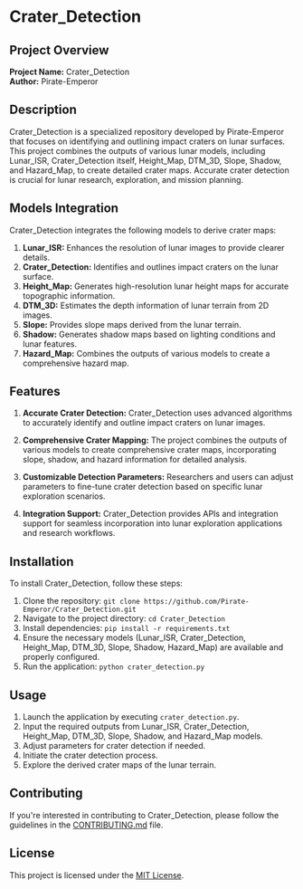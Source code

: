 # Crater_Detection

## Project Overview

**Project Name:** Crater_Detection  
**Author:** Pirate-Emperor

## Description

Crater_Detection is a specialized repository developed by Pirate-Emperor that focuses on identifying and outlining impact craters on lunar surfaces. This project combines the outputs of various lunar models, including Lunar_ISR, Crater_Detection itself, Height_Map, DTM_3D, Slope, Shadow, and Hazard_Map, to create detailed crater maps. Accurate crater detection is crucial for lunar research, exploration, and mission planning.

## Models Integration

Crater_Detection integrates the following models to derive crater maps:

1. **Lunar_ISR:** Enhances the resolution of lunar images to provide clearer details.
2. **Crater_Detection:** Identifies and outlines impact craters on the lunar surface.
3. **Height_Map:** Generates high-resolution lunar height maps for accurate topographic information.
4. **DTM_3D:** Estimates the depth information of lunar terrain from 2D images.
5. **Slope:** Provides slope maps derived from the lunar terrain.
6. **Shadow:** Generates shadow maps based on lighting conditions and lunar features.
7. **Hazard_Map:** Combines the outputs of various models to create a comprehensive hazard map.

## Features

1. **Accurate Crater Detection:** Crater_Detection uses advanced algorithms to accurately identify and outline impact craters on lunar images.

2. **Comprehensive Crater Mapping:** The project combines the outputs of various models to create comprehensive crater maps, incorporating slope, shadow, and hazard information for detailed analysis.

3. **Customizable Detection Parameters:** Researchers and users can adjust parameters to fine-tune crater detection based on specific lunar exploration scenarios.

4. **Integration Support:** Crater_Detection provides APIs and integration support for seamless incorporation into lunar exploration applications and research workflows.

## Installation

To install Crater_Detection, follow these steps:

1. Clone the repository: `git clone https://github.com/Pirate-Emperor/Crater_Detection.git`
2. Navigate to the project directory: `cd Crater_Detection`
3. Install dependencies: `pip install -r requirements.txt`
4. Ensure the necessary models (Lunar_ISR, Crater_Detection, Height_Map, DTM_3D, Slope, Shadow, Hazard_Map) are available and properly configured.
5. Run the application: `python crater_detection.py`

## Usage

1. Launch the application by executing `crater_detection.py`.
2. Input the required outputs from Lunar_ISR, Crater_Detection, Height_Map, DTM_3D, Slope, Shadow, and Hazard_Map models.
3. Adjust parameters for crater detection if needed.
4. Initiate the crater detection process.
5. Explore the derived crater maps of the lunar terrain.

## Contributing

If you're interested in contributing to Crater_Detection, please follow the guidelines in the [CONTRIBUTING.md](CONTRIBUTING.md) file.

## License

This project is licensed under the [MIT License](LICENSE).